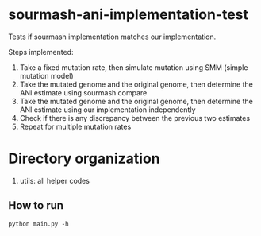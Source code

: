 # sourmash-ani-implementation-test

Tests if sourmash implementation matches our implementation.

Steps implemented:
1. Take a fixed mutation rate, then simulate mutation using SMM (simple mutation model)
1. Take the mutated genome and the original genome, then determine the ANI estimate using sourmash compare
1. Take the mutated genome and the original genome, then determine the ANI estimate using our implementation independently
1. Check if there is any discrepancy between the previous two estimates
1. Repeat for multiple mutation rates

# Directory organization
1. utils: all helper codes

## How to run
`python main.py -h`
